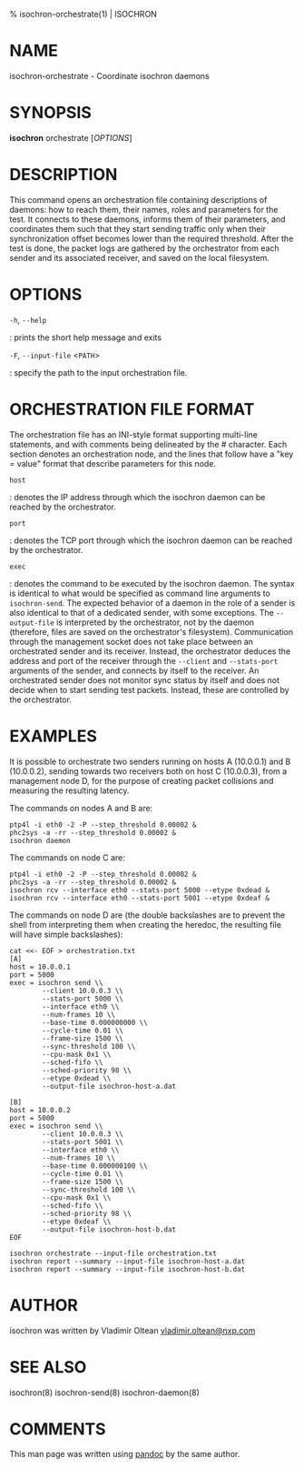 % isochron-orchestrate(1) | ISOCHRON

NAME
====

isochron-orchestrate - Coordinate isochron daemons

SYNOPSIS
========

**isochron** orchestrate \[_OPTIONS_\]

DESCRIPTION
===========

This command opens an orchestration file containing descriptions of
daemons: how to reach them, their names, roles and parameters for the
test. It connects to these daemons, informs them of their parameters,
and coordinates them such that they start sending traffic only when
their synchronization offset becomes lower than the required threshold.
After the test is done, the packet logs are gathered by the orchestrator
from each sender and its associated receiver, and saved on the local
filesystem.

OPTIONS
=======

`-h`, `--help`

:   prints the short help message and exits

`-F`, `--input-file` <`PATH`>

:   specify the path to the input orchestration file.

ORCHESTRATION FILE FORMAT
=========================

The orchestration file has an INI-style format supporting multi-line
statements, and with comments being delineated by the # character.
Each section denotes an orchestration node, and the lines that follow
have a "key = value" format that describe parameters for this node.

`host`

:   denotes the IP address through which the isochron daemon can be
    reached by the orchestrator.

`port`

:   denotes the TCP port through which the isochron daemon can be
    reached by the orchestrator.

`exec`

:   denotes the command to be executed by the isochron daemon. The
    syntax is identical to what would be specified as command line
    arguments to `isochron-send`. The expected behavior of a daemon in
    the role of a sender is also identical to that of a dedicated
    sender, with some exceptions. The `--output-file` is interpreted by
    the orchestrator, not by the daemon (therefore, files are saved on
    the orchestrator's filesystem). Communication through the management
    socket does not take place between an orchestrated sender and its
    receiver. Instead, the orchestrator deduces the address and port of
    the receiver through the `--client` and `--stats-port` arguments of
    the sender, and connects by itself to the receiver. An orchestrated
    sender does not monitor sync status by itself and does not decide
    when to start sending test packets. Instead, these are controlled by
    the orchestrator.

EXAMPLES
========

It is possible to orchestrate two senders running on hosts A (10.0.0.1)
and B (10.0.0.2), sending towards two receivers both on host C
(10.0.0.3), from a management node D, for the purpose of creating packet
collisions and measuring the resulting latency.

The commands on nodes A and B are:

```
ptp4l -i eth0 -2 -P --step_threshold 0.00002 &
phc2sys -a -rr --step_threshold 0.00002 &
isochron daemon
```

The commands on node C are:

```
ptp4l -i eth0 -2 -P --step_threshold 0.00002 &
phc2sys -a -rr --step_threshold 0.00002 &
isochron rcv --interface eth0 --stats-port 5000 --etype 0xdead &
isochron rcv --interface eth0 --stats-port 5001 --etype 0xdeaf &
```

The commands on node D are (the double backslashes are to prevent the
shell from interpreting them when creating the heredoc, the resulting
file will have simple backslashes):

```
cat <<- EOF > orchestration.txt
[A]
host = 10.0.0.1
port = 5000
exec = isochron send \\
        --client 10.0.0.3 \\
        --stats-port 5000 \\
        --interface eth0 \\
        --num-frames 10 \\
        --base-time 0.000000000 \\
        --cycle-time 0.01 \\
        --frame-size 1500 \\
        --sync-threshold 100 \\
        --cpu-mask 0x1 \\
        --sched-fifo \\
        --sched-priority 98 \\
        --etype 0xdead \\
        --output-file isochron-host-a.dat

[B]
host = 10.0.0.2
port = 5000
exec = isochron send \\
        --client 10.0.0.3 \\
        --stats-port 5001 \\
        --interface eth0 \\
        --num-frames 10 \\
        --base-time 0.000000100 \\
        --cycle-time 0.01 \\
        --frame-size 1500 \\
        --sync-threshold 100 \\
        --cpu-mask 0x1 \\
        --sched-fifo \\
        --sched-priority 98 \\
        --etype 0xdeaf \\
        --output-file isochron-host-b.dat
EOF

isochron orchestrate --input-file orchestration.txt
isochron report --summary --input-file isochron-host-a.dat
isochron report --summary --input-file isochron-host-b.dat
```

AUTHOR
======

isochron was written by Vladimir Oltean <vladimir.oltean@nxp.com>

SEE ALSO
========

isochron(8)
isochron-send(8)
isochron-daemon(8)

COMMENTS
========

This man page was written using [pandoc](http://pandoc.org/) by the same author.
